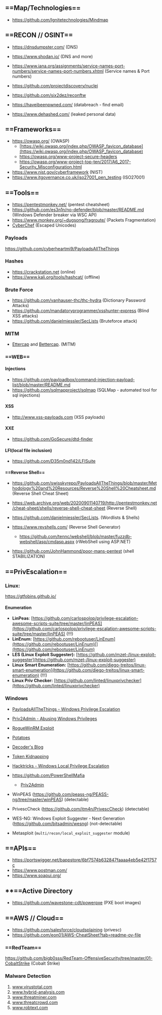 ## **==Map/Technologies==**
-  https://github.com/Ignitetechnologies/Mindmap

## **==RECON // OSINT==**
-  https://dnsdumpster.com/ (DNS)
-  https://www.shodan.io/ (DNS and more)
- https://www.iana.org/assignments/service-names-port-numbers/service-names-port-numbers.xhtml (Service names & Port numbers)
- https://github.com/projectdiscovery/nuclei
- https://github.com/six2dez/reconftw

- https://haveibeenpwned.com/ (databreach - find email)
- https://www.dehashed.com/ (leaked personal data)

## ==**Frameworks**==
-  https://owasp.org/ (OWASP)
	 - [https://wiki.owasp.org/index.php/OWASP_favicon_database](https://wiki.owasp.org/index.php/OWASP_favicon_database)
	 - https://owasp.org/www-project-secure-headers
	 - https://owasp.org/www-project-top-ten/2017/A6_2017-Security_Misconfiguration.html
-  https://www.nist.gov/cyberframework (NIST)
-  https://www.itgovernance.co.uk/iso27001_pen_testing (ISO27001)

## **==Tools==**
- https://pentestmonkey.net/ (pentest cheatsheet)
-  https://github.com/es3n1n/no-defender/blob/master/README.md (Windows Defender breaker via WSC API)
- https://www.monkey.org/~dugsong/fragroute/ (Packets Fragmentation)
- [CyberChef](https://icyberchef.com/) (Escaped Unicodes) 
  
### **Payloads**
 https://github.com/cyberheartmi9/PayloadsAllTheThings 
 
### **Hashes**
-  https://crackstation.net (online)
  - https://www.kali.org/tools/hashcat/ (offline)
    
### **Brute Force**
-  https://github.com/vanhauser-thc/thc-hydra (Dictionary Password Attacks)
-  https://github.com/mandatoryprogrammer/xsshunter-express (Blind XSS attacks)
-  https://github.com/danielmiessler/SecLists (Bruteforce attack)
  
### **MITM**
-  [Ettercap](https://www.ettercap-project.org/) and [Bettercap](https://www.bettercap.org/). (MITM)
  
### ==**WEB**==
#### **Injections**
-  https://github.com/payloadbox/command-injection-payload-list/blob/master/README.md 
- https://github.com/sqlmapproject/sqlmap (SQLMap - automated tool for sql injections)
#### **XSS**
- http://www.xss-payloads.com (XSS payloads)
#### **XXE**
- https://github.com/GoSecure/dtd-finder
#### **LFI(local file inclusion)**
- https://github.com/D35m0nd142/LFISuite 
  
#### ==Reverse Shell==
-  https://github.com/swisskyrepo/PayloadsAllTheThings/blob/master/Methodology%20and%20Resources/Reverse%20Shell%20Cheatsheet.md (Reverse Shell Cheat Sheet)
-  https://web.archive.org/web/20200901140719/http://pentestmonkey.net/cheat-sheet/shells/reverse-shell-cheat-sheet (Reverse Shell)
-  https://github.com/danielmiessler/SecLists. (Wordlists & Shells)
- https://www.revshells.com/ (Reverse Shell Generator)
  - https://github.com/tennc/webshell/blob/master/fuzzdb-webshell/asp/cmdasp.aspx (rWebShell using ASP.NET)
    
- https://github.com/JohnHammond/poor-mans-pentest (shell STABILIZATION)    

## **==PrivEscalation==**
### **Linux:**
https://gtfobins.github.io/
#### **Enumeration**
- **LinPeas**: [https://github.com/carlospolop/privilege-escalation-awesome-scripts-suite/tree/master/linPEAS](https://github.com/carlospolop/privilege-escalation-awesome-scripts-suite/tree/master/linPEAS)  (!!!)
- **LinEnum:** [https://github.com/rebootuser/LinEnum](https://github.com/rebootuser/LinEnum)[](https://github.com/rebootuser/LinEnum)
- **LES (Linux Exploit Suggester):** [https://github.com/mzet-/linux-exploit-suggester](https://github.com/mzet-/linux-exploit-suggester)
- **Linux Smart Enumeration:** [https://github.com/diego-treitos/linux-smart-enumeration](https://github.com/diego-treitos/linux-smart-enumeration) (!!!)
- **Linux Priv Checker:** [https://github.com/linted/linuxprivchecker](https://github.com/linted/linuxprivchecker)

### **Windows**
- [PayloadsAllTheThings - Windows Privilege Escalation](https://github.com/swisskyrepo/PayloadsAllTheThings/blob/master/Methodology%20and%20Resources/Windows%20-%20Privilege%20Escalation.md)
- [Priv2Admin - Abusing Windows Privileges](https://github.com/gtworek/Priv2Admin)
- [RogueWinRM Exploit](https://github.com/antonioCoco/RogueWinRM)
- [Potatoes](https://jlajara.gitlab.io/others/2020/11/22/Potatoes_Windows_Privesc.html)
- [Decoder's Blog](https://decoder.cloud/)
- [Token Kidnapping](https://dl.packetstormsecurity.net/papers/presentations/TokenKidnapping.pdf)
- [Hacktricks - Windows Local Privilege Escalation](https://book.hacktricks.xyz/windows-hardening/windows-local-privilege-escalation)
- https://github.com/PowerShellMafia
  
  -  [Priv2Admin](https://github.com/gtworek/Priv2Admin)

- WinPEAS (https://github.com/peass-ng/PEASS-ng/tree/master/winPEAS) (detectable)
- PrivescCheck (https://github.com/itm4n/PrivescCheck) (detectable)
- WES-NG: Windows Exploit Suggester - Next Generation (https://github.com/bitsadmin/wesng) (not-detectable)
- Metasploit (`multi/recon/local_exploit_suggester` module)


## **==APIs==**
- https://portswigger.net/bappstore/6bf7574b632847faaaa4eb5e42f1757c
- https://www.postman.com/
- https://www.soapui.org/
  
## **==Active Directory
- https://github.com/wavestone-cdt/powerpxe (PXE boot images) 
  
## **==AWS // Cloud==**

- https://github.com/salesforce/cloudsplaining (privesc)
- https://github.com/eon01/AWS-CheatSheet?tab=readme-ov-file


### **==RedTeam==**
https://github.com/bigb0sss/RedTeam-OffensiveSecurity/tree/master/01-CobaltStrike (Cobalt Strike)
### Malware Detection
1. www.virustotal.com
2. www.hybrid-analysis.com
3. www.threatminer.com
4. www.threatcrowd.com
5. www.robtext.com

